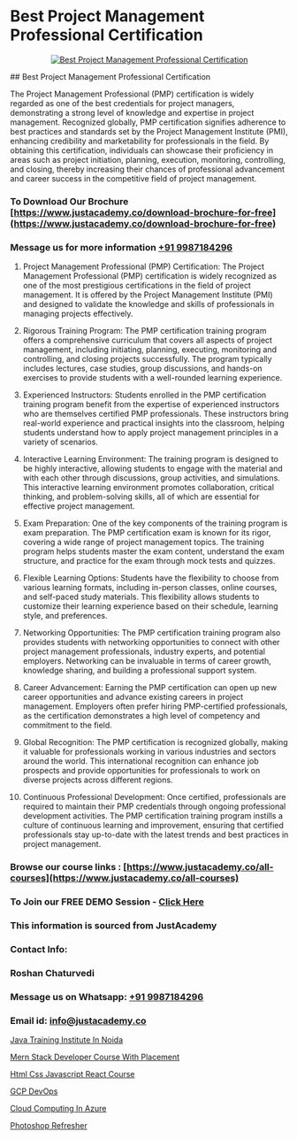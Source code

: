 # Best Project Management Professional Certification

<p align="center">
  <a href="https://justacademy.co/course-detail/pmp-certification-training">
    <img src="https://justacademy.co/storage2/course_image/1709713463_course_image.webp" alt="Best Project Management Professional Certification">
  </a>
</p>
## Best Project Management Professional Certification

The Project Management Professional (PMP) certification is widely regarded as one of the best credentials for project managers, demonstrating a strong level of knowledge and expertise in project management. Recognized globally, PMP certification signifies adherence to best practices and standards set by the Project Management Institute (PMI), enhancing credibility and marketability for professionals in the field. By obtaining this certification, individuals can showcase their proficiency in areas such as project initiation, planning, execution, monitoring, controlling, and closing, thereby increasing their chances of professional advancement and career success in the competitive field of project management.
### To Download Our Brochure [https://www.justacademy.co/download-brochure-for-free](https://www.justacademy.co/download-brochure-for-free)
### Message us for more information [+91 9987184296](https://api.whatsapp.com/send?phone=919987184296)
1) Project Management Professional (PMP) Certification:
The Project Management Professional (PMP) certification is widely recognized as one of the most prestigious certifications in the field of project management. It is offered by the Project Management Institute (PMI) and designed to validate the knowledge and skills of professionals in managing projects effectively.

2) Rigorous Training Program:
The PMP certification training program offers a comprehensive curriculum that covers all aspects of project management, including initiating, planning, executing, monitoring and controlling, and closing projects successfully. The program typically includes lectures, case studies, group discussions, and hands-on exercises to provide students with a well-rounded learning experience.

3) Experienced Instructors:
Students enrolled in the PMP certification training program benefit from the expertise of experienced instructors who are themselves certified PMP professionals. These instructors bring real-world experience and practical insights into the classroom, helping students understand how to apply project management principles in a variety of scenarios.

4) Interactive Learning Environment:
The training program is designed to be highly interactive, allowing students to engage with the material and with each other through discussions, group activities, and simulations. This interactive learning environment promotes collaboration, critical thinking, and problem-solving skills, all of which are essential for effective project management.

5) Exam Preparation:
One of the key components of the training program is exam preparation. The PMP certification exam is known for its rigor, covering a wide range of project management topics. The training program helps students master the exam content, understand the exam structure, and practice for the exam through mock tests and quizzes.

6) Flexible Learning Options:
Students have the flexibility to choose from various learning formats, including in-person classes, online courses, and self-paced study materials. This flexibility allows students to customize their learning experience based on their schedule, learning style, and preferences.

7) Networking Opportunities:
The PMP certification training program also provides students with networking opportunities to connect with other project management professionals, industry experts, and potential employers. Networking can be invaluable in terms of career growth, knowledge sharing, and building a professional support system.

8) Career Advancement:
Earning the PMP certification can open up new career opportunities and advance existing careers in project management. Employers often prefer hiring PMP-certified professionals, as the certification demonstrates a high level of competency and commitment to the field.

9) Global Recognition:
The PMP certification is recognized globally, making it valuable for professionals working in various industries and sectors around the world. This international recognition can enhance job prospects and provide opportunities for professionals to work on diverse projects across different regions.

10) Continuous Professional Development:
Once certified, professionals are required to maintain their PMP credentials through ongoing professional development activities. The PMP certification training program instills a culture of continuous learning and improvement, ensuring that certified professionals stay up-to-date with the latest trends and best practices in project management.

### Browse our course links : [https://www.justacademy.co/all-courses](https://www.justacademy.co/all-courses) 
### To Join our FREE DEMO Session - [Click Here](https://www.justacademy.co/register-for-course-demo)


### This information is sourced from JustAcademy
### Contact Info:
### Roshan Chaturvedi
### Message us on Whatsapp: [+91 9987184296](https://api.whatsapp.com/send?phone=919987184296)
### Email id: [info@justacademy.co](mailto:info@justacademy.co)
                
[Java Training Institute In Noida](https://www.linkedin.com/pulse/java-training-institute-noida-justacademy-sunnyvale-r0uke?trackingId=ciRIr9dOGe5yFQXGvIziJg%3D%3D&lipi=urn%3Ali%3Apage%3Ad_flagship3_company_admin%3B84%2Br3TF5Sai5zePv40hxgg%3D%3D)

[Mern Stack Developer Course With Placement](https://www.linkedin.com/pulse/mern-stack-developer-course-placement-justacademy-chandigarh-rw5be/)

[Html Css Javascript React Course](https://medium.com/@justacademytraining/html-css-javascript-react-course-03fd518a7efc)

[GCP DevOps](https://medium.com/@ranepooja/gcp-devops-d7386da9562f)

[Cloud Computing In Azure](https://justacademyin.github.io/justacademy/cloud-computing-in-azure)

[Photoshop Refresher](https://justacademyin.github.io/justacademy/photoshop-refresher)

